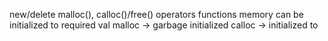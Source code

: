 

new/delete                                      malloc(), calloc()/free()
operators                                       functions
memory can be initialized to required val       malloc -> garbage initialized
                                                calloc -> initialized to 
